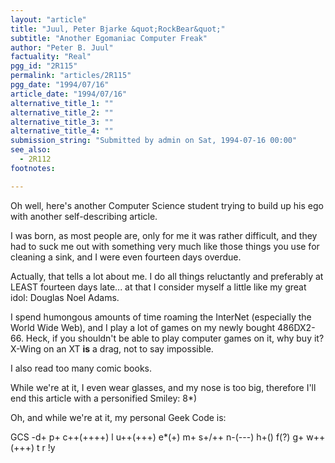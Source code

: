 ```yaml
---
layout: "article"
title: "Juul, Peter Bjarke &quot;RockBear&quot;"
subtitle: "Another Egomaniac Computer Freak"
author: "Peter B. Juul"
factuality: "Real"
pgg_id: "2R115"
permalink: "articles/2R115"
pgg_date: "1994/07/16"
article_date: "1994/07/16"
alternative_title_1: ""
alternative_title_2: ""
alternative_title_3: ""
alternative_title_4: ""
submission_string: "Submitted by admin on Sat, 1994-07-16 00:00"
see_also:
  - 2R112
footnotes: 

---
```

<div>
<p>Oh well, here's another Computer Science student trying to build up his ego with another self-describing article.</p>
<p>I was born, as most people are, only for me it was rather difficult, and they had to suck me out with something very much like those things you use for cleaning a sink, and I were even fourteen days overdue.</p>
<p>Actually, that tells a lot about me. I do all things reluctantly and preferably at LEAST fourteen days late... at that I consider myself a little like my great idol: Douglas Noel Adams.</p>
<p>I spend humongous amounts of time roaming the InterNet (especially the World Wide Web), and I play a lot of games on my newly bought 486DX2-66. Heck, if you shouldn't be able to play computer games on it, why buy it? X-Wing on an XT <strong>is</strong> a drag, not to say impossible.</p>
<p>I also read too many comic books.</p>
<p>While we're at it, I even wear glasses, and my nose is too big, therefore I'll end this article with a personified Smiley: 8*)</p>
<p>Oh, and while we're at it, my personal Geek Code is:</p>
<p>GCS -d+ p+ c++(++++) l u++(+++) e*(+) m+ s+/++ n-(---) h+() f(?) g+ w++(+++) t r !y</p>
</div>
